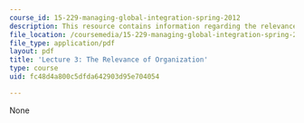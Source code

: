 ```yaml
---
course_id: 15-229-managing-global-integration-spring-2012
description: This resource contains information regarding the relevance of organization.
file_location: /coursemedia/15-229-managing-global-integration-spring-2012/fc48d4a800c5dfda642903d95e704054_MIT15_229S12_lec03.pdf
file_type: application/pdf
layout: pdf
title: 'Lecture 3: The Relevance of Organization'
type: course
uid: fc48d4a800c5dfda642903d95e704054

---
```

None